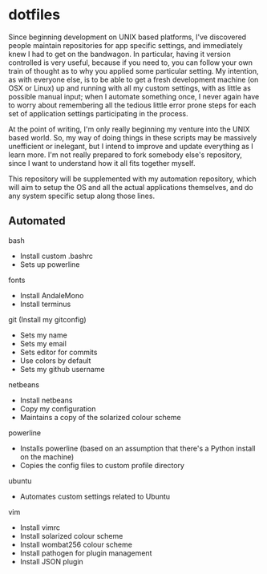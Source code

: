 dotfiles
========

Since beginning development on UNIX based platforms, I've discovered people maintain repositories for app specific settings, and immediately knew I had to get on the bandwagon. In particular, having it version controlled is very useful, because if you need to, you can follow your own train of thought as to why you applied some particular setting. My intention, as with everyone else, is to be able to get a fresh development machine (on OSX or Linux) up and running with all my custom settings, with as little as possible manual input; when I automate something once, I never again have to worry about remembering all the tedious little error prone steps for each set of application settings participating in the process.

At the point of writing, I'm only really beginning my venture into the UNIX based world. So, my way of doing things in these scripts may be massively unefficient or inelegant, but I intend to improve and update everything as I learn more. I'm not really prepared to fork somebody else's repository, since I want to understand how it all fits together myself.

This repository will be supplemented with my automation repository, which will aim to setup the OS and all the actual applications themselves, and do any system specific setup along those lines.

Automated
---------

bash
* Install custom .bashrc
* Sets up powerline

fonts
* Install AndaleMono
* Install terminus

git (Install my gitconfig)
* Sets my name
* Sets my email
* Sets editor for commits
* Use colors by default
* Sets my github username

netbeans
* Install netbeans
* Copy my configuration
* Maintains a copy of the solarized colour scheme

powerline
* Installs powerline (based on an assumption that there's a Python install on the machine)
* Copies the config files to custom profile directory

ubuntu
* Automates custom settings related to Ubuntu

vim
* Install vimrc
* Install solarized colour scheme
* Install wombat256 colour scheme
* Install pathogen for plugin management
* Install JSON plugin
